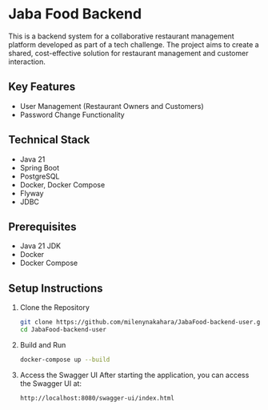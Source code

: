 # Jaba Food Backend

This is a backend system for a collaborative restaurant management platform developed as part of a tech challenge. The project aims to create a shared, cost-effective solution for restaurant management and customer interaction.

## Key Features

- User Management (Restaurant Owners and Customers)
- Password Change Functionality

## Technical Stack

- Java 21
- Spring Boot
- PostgreSQL
- Docker, Docker Compose
- Flyway
- JDBC

## Prerequisites

- Java 21 JDK
- Docker
- Docker Compose

## Setup Instructions

1. Clone the Repository
    ```sh
    git clone https://github.com/milenynakahara/JabaFood-backend-user.git
    cd JabaFood-backend-user
    ```

2. Build and Run
    ```sh
    docker-compose up --build
    ```

3. Access the Swagger UI
   After starting the application, you can access the Swagger UI at:
    ```
    http://localhost:8080/swagger-ui/index.html
    ```
